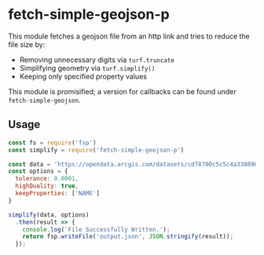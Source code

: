 # fetch-simple-geojson-p

This module fetches a geojson file from an http link and tries to reduce the file size by:

* Removing unnecessary digits via `turf.truncate` 
* Simplifying geometry via `turf.simplify()`
* Keeping only specified property values

This module is promisified; a version for callbacks can be found under `fetch-simple-geojson`.

## Usage

```js
const fs = require('fsp')
const simplify = require('fetch-simple-geojson-p')

const data = 'https://opendata.arcgis.com/datasets/cd78700c5c5c4a338090ce4c7b996f03_3.geojson'
const options = {
  tolerance: 0.0001,
  highQuality: true,
  keepProperties: ['NAME']
}

simplify(data, options)
  .then(result => {
    console.log('File Successfully Written.');
    return fsp.writeFile('output.json', JSON.stringify(result));
  });
```
